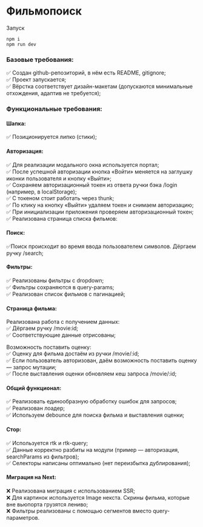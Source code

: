 # Фильмопоиск

Запуск
```
npm i
npm run dev
```

### Базовые требования:
✅ Создан github-репозиторий, в нём есть README, gitignore;   
✅ Проект запускается;   
✅ Вёрстка соответствует дизайн-макетам (допускаются минимальные отхождения, адаптив не требуется);   

### Функциональные требования:

#### Шапка:
✅ Позиционируется липко (стики);   

#### Авторизация:
✅ Для реализации модального окна используется портал;   
✅ После успешной авторизации кнопка «Войти» меняется на заглушку иконки пользователя и кнопку «Выйти»;   
✅ Сохраняем авторизационный токен из ответа ручки бэка /login (например, в localStorage);   
✅ С токеном стоит работать через thunk;   
✅ По клику на кнопку «Выйти» удаляем токен и снимаем авторизацию;   
✅ При инициализации приложения проверяем авторизационный токен;   
✅ Реализована страница списка фильмов:   

#### Поиск:
✅Поиск происходит во время ввода пользователем символов. Дёргаем ручку /search;   

#### Фильтры:
✅ Реализованы фильтры с dropdown;   
✅ Фильтры сохраняются в query-params;   
✅ Реализован список фильмов с пагинацией;   

#### Страница фильма:
Реализована работа с получением данных:   
✅ Дёргаем ручку /movie:id;   
✅ Соответствующие данные отрисованы;   

Возможность поставить оценку:   
✅ Оценку для фильма достаём из ручки /movie/:id;   
✅ Если пользователь авторизован, даём возможность поставить оценку — запрос мутации;   
✅ После выставления оценки обновляем кеш запроса /movie/:id;   

#### Общий функционал:
✅ Реализовать единообразную обработку ошибок для запросов;   
✅ Реализован лоадер;   
✅ Используем debounce для поиска фильма и выставления оценки;   

#### Стор:
✅ Используется rtk и rtk-query;   
✅ Данные корректно разбиты на модули (пример — авторизация, searchParams из фильтров);   
✅ Селекторы написаны оптимально (нет переизбытка дублирования);   

#### Миграция на Next:
❌ Реализована миграция с использованием SSR;   
❌ Для картинок используется Image некста. Скрины фильма, которые вне вьюпорта грузятся лениво;   
❌ Фильтры реализованы с помощью сегментов вместо query-параметров.   

